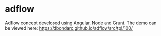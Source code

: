 # adflow
Adflow concept developed using Angular, Node and Grunt.
The demo can be viewed here: https://dbondarc.github.io/adflow/src/tpl/100/
